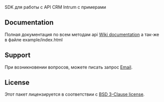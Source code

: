 
SDK для работы с API CRM Intrum с примерами

## Documentation

Полная документация по всем методам api [Wiki documentation](http://www.intrumnet.com/api/) а так-же в файле example/index.html

## Support

При возникновении вопросов, можете писать запрос [Email](info@intrumnet.com). 

## License

Этот пакет лицензируется в соответствии с [BSD 3-Clause license](http://opensource.org/licenses/BSD-3-Clause).